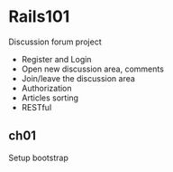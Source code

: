 # Rails101

Discussion forum project

* Register and Login
* Open new discussion area, comments
* Join/leave the discussion area
* Authorization
* Articles sorting
* RESTful

## ch01

Setup bootstrap 



